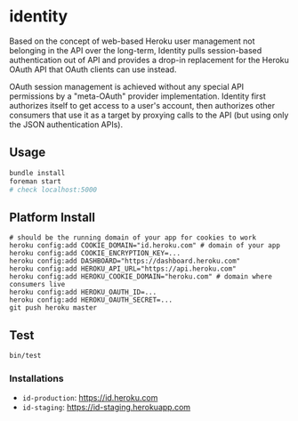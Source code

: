 # identity

Based on the concept of web-based Heroku user management not belonging in the API over the long-term, Identity pulls session-based authentication out of API and provides a drop-in replacement for the Heroku OAuth API that OAuth clients can use instead.

OAuth session management is achieved without any special API permissions by a "meta-OAuth" provider implementation. Identity first authorizes itself to get access to a user's account, then authorizes other consumers that use it as a target by proxying calls to the API (but using only the JSON authentication APIs).

## Usage

``` bash
bundle install
foreman start
# check localhost:5000
```

## Platform Install

```
# should be the running domain of your app for cookies to work
heroku config:add COOKIE_DOMAIN="id.heroku.com" # domain of your app
heroku config:add COOKIE_ENCRYPTION_KEY=...
heroku config:add DASHBOARD="https://dashboard.heroku.com"
heroku config:add HEROKU_API_URL="https://api.heroku.com"
heroku config:add HEROKU_COOKIE_DOMAIN="heroku.com" # domain where consumers live
heroku config:add HEROKU_OAUTH_ID=...
heroku config:add HEROKU_OAUTH_SECRET=...
git push heroku master
```

## Test

``` bash
bin/test
```

### Installations

* `id-production`: https://id.heroku.com
* `id-staging`: https://id-staging.herokuapp.com
